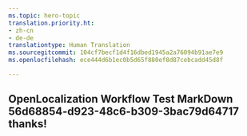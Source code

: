 ```yaml
---
ms.topic: hero-topic
translation.priority.ht:
- zh-cn
- de-de
translationtype: Human Translation
ms.sourcegitcommit: 104cf7becf1d4f16dbed1945a2a76094b91ae7e9
ms.openlocfilehash: ece444d6b1ec0b5d65f880ef8d87cebcadd45d8f

---
```

## OpenLocalization Workflow Test MarkDown 56d68854-d923-48c6-b309-3bac79d64717 thanks!



<!--HONumber=Aug16_HO1-->


